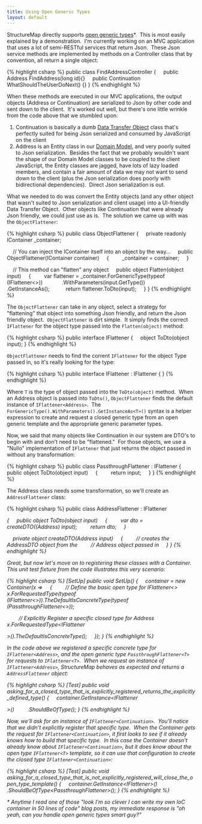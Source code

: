 ```yaml
---
title: Using Open Generic Types
layout: default
---
```


StructureMap directly supports [open generic types](http://msdn.microsoft.com/en-us/library/ms172334.aspx)\*. 
This is most easily explained by a demonstration.  I'm currently working on an MVC
application that uses a lot of semi-RESTful services that return Json.  These
Json service methods are implemented by methods on a Controller class that by
convention, all return a single object:

{% highlight csharp %}
public class FindAddressController
{
    public Address FindAddress(long id){}
    public Continuation WhatShouldTheUserDoNext() {}
}
{% endhighlight %}

When these methods are executed in our MVC applications, the output objects
(Address or Continuation) are serialized to Json by other code and sent down to
the client.  It's worked out well, but there's one little wrinkle from the code
above that we stumbled upon:


1. Continuation is basically a dumb [Data Transfer
  Object](http://martinfowler.com/eaaCatalog/dataTransferObject.html) class that's
  perfectly suited for being Json serialized and consumed by JavaScript on the
  client
2. Address is an Entity class in our [Domain
  Model](http://c2.com/cgi/wiki?DomainModel), and very poorly suited to Json
  serialization.  Besides the fact that we probably wouldn't want the shape of our
  Domain Model classes to be coupled to the client JavaScript, the Entity classes
  are jagged, have lots of lazy loaded members, and contain a fair amount of data
  we may not want to send down to the client (plus the Json serialization does
  poorly with bidirectional dependencies).  Direct Json serialization is out.

What we needed to do was convert the Entity objects (and any other object that
wasn't suited to Json serialization and client usage) into a UI-friendly Data
Transfer Object.  Other objects like Continuation that were already Json
friendly, we could just use as is.  The solution we came up with was the
`ObjectFlattener`:


{% highlight csharp %}
public class ObjectFlattener
{
    private readonly IContainer _container;

    // You can inject the IContainer itself into an object by the way...
    public ObjectFlattener(IContainer container)
    {
        _container = container;
    }

    // This method can "flatten" any object
    public object Flatten(object input)
    {
        var flattener = _container.ForGenericType(typeof (IFlattener<>))
            .WithParameters(input.GetType())
            .GetInstanceAs<IFlattener>();
  
        return flattener.ToDto(input);
    }
}
{% endhighlight %}


The `ObjectFlattener` can take in any object, select a strategy for "flattening"
that object into something Json friendly, and return the Json friendly object. 
`ObjectFlattener` is dirt simple.  It simply finds the correct `IFlattener` for
the object type passed into the `Flatten(object)` method:


{% highlight csharp %}
public interface IFlattener
{
    object ToDto(object input);
}
{% endhighlight %}

`ObjectFlattener` needs to find the corrent `IFlattener` for the object Type
passed in, so it's really looking for the type:

{% highlight csharp %}
public interface IFlattener<T> : IFlattener
{
}
{% endhighlight %}

Where `T` is the type of object passed into the `ToDto(object)` method.  When an
Address object is passed into `ToDto()`, `ObjectFlattener` finds the default
instance of `IFlattener<Address>`.  The
`ForGenericType().WithParameters().GetInstanceAs<T>()` syntax is a
helper expression to create and request a closed generic type from an open
generic template and the appropriate generic parameter types.


Now, we said that many objects like Continuation in our system are DTO's to
begin with and don't need to be "flattened."  For those objects, we use a
"Nullo" implementation of `IFlattener` that just returns the object passed in
without any transformation:


{% highlight csharp %}
public class PassthroughFlattener<T> : IFlattener<T>
{
    public object ToDto(object input)
    {
        return input;
    }
}
{% endhighlight %}


The Address class needs some transformation, so we'll create an
`AddressFlattener` class:


{% highlight csharp %}
public class AddressFlattener : IFlattener<Address>
{
    public object ToDto(object input)
    {
        var dto = createDTO((Address) input);
        return dto;
    }

    private object createDTO(Address input)
    {
        // creates the AddressDTO object from the 
        // Address object passed in
    }
}
{% endhighlight %}


Great, but now let's move on to registering these classes with a Container. 
This unit test fixture from the code illustrates this very scenario:


{% highlight csharp %}
[SetUp]
public void SetUp()
{
    container = new Container(x =>
    {
        // Define the basic open type for IFlattener<>
        x.ForRequestedType(typeof (IFlattener<>)).TheDefaultIsConcreteType(typeof (PassthroughFlattener<>));

        // Explicitly Register a specific closed type for Address
        x.ForRequestedType<IFlattener<Address>>().TheDefaultIsConcreteType<AddressFlattener>();
    });
}
{% endhighlight %}


In the code above we registered a specific concrete type for
`IFlattener<Address>`, and the open generic type `PassthroughFlattener<T>`
for requests to `IFlattener<T>`.  When we request an instance of
`IFlattener<Address>`, StructureMap behaves as expected and returns a
`AddressFlattener` object:


{% highlight csharp %}
[Test]
public void asking_for_a_closed_type_that_is_explicitly_registered_returns_the_explicitly_defined_type()
{
    container.GetInstance<IFlattener<Address>>()
        .ShouldBeOfType<AddressFlattener>();
}
{% endhighlight %}


Now, we'll ask for an instance of `IFlattener<Continuation>`.  You'll notice
that we didn't explicitly register that specific type.  When the Container gets
the request for `IFlattener<Continuation>`, it first looks to see if it
already knows how to build that specific type.  In this case the Container
doesn't already know about `IFlattener<Continuation>`, but it does know about
the open type `IFlattener<T>` template, so it can use that configuration to
create the closed type `IFlattener<Continuation>`:


{% highlight csharp %}
[Test]
public void asking_for_a_closed_type_that_is_not_explicitly_registered_will_close_the_open_type_template()
{
    container.GetInstance<IFlattener<Continuation>>()
        .ShouldBeOfType<PassthroughFlattener<Continuation>>();
}
{% endhighlight %}

\* Anytime I read one of those "look I'm so clever I can write my own IoC
container in 50 lines of code" blog posts, my immediate response is "oh yeah,
can you handle open generic types smart guy?"

